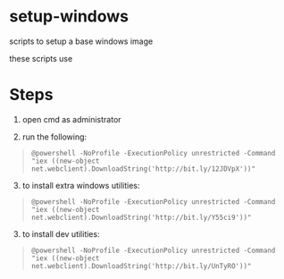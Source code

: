 setup-windows
=============

scripts to setup a base windows image

these scripts use 


Steps
=============
1) open cmd as administrator

2) run the following: 
> `@powershell -NoProfile -ExecutionPolicy unrestricted -Command "iex ((new-object net.webclient).DownloadString('http://bit.ly/12JDVpX'))"`

3) to install extra windows utilities:
> `@powershell -NoProfile -ExecutionPolicy unrestricted -Command "iex ((new-object net.webclient).DownloadString('http://bit.ly/Y55ci9'))"`

3) to install dev utilities:
> `@powershell -NoProfile -ExecutionPolicy unrestricted -Command "iex ((new-object net.webclient).DownloadString('http://bit.ly/UnTyRO'))"`